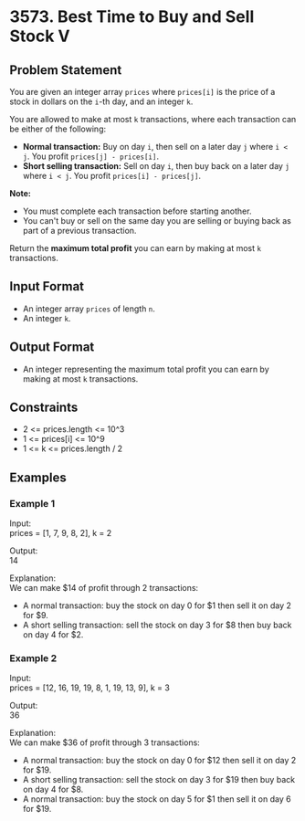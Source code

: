 # 3573. Best Time to Buy and Sell Stock V

## Problem Statement

You are given an integer array `prices` where `prices[i]` is the price of a stock in dollars on the `i`-th day, and an integer `k`.

You are allowed to make at most `k` transactions, where each transaction can be either of the following:

- **Normal transaction:** Buy on day `i`, then sell on a later day `j` where `i < j`. You profit `prices[j] - prices[i]`.
- **Short selling transaction:** Sell on day `i`, then buy back on a later day `j` where `i < j`. You profit `prices[i] - prices[j]`.

**Note:**
- You must complete each transaction before starting another.
- You can't buy or sell on the same day you are selling or buying back as part of a previous transaction.

Return the **maximum total profit** you can earn by making at most `k` transactions.

## Input Format

- An integer array `prices` of length `n`.
- An integer `k`.

## Output Format

- An integer representing the maximum total profit you can earn by making at most `k` transactions.

## Constraints

- 2 <= prices.length <= 10^3
- 1 <= prices[i] <= 10^9
- 1 <= k <= prices.length / 2

## Examples

### Example 1

Input:  
prices = [1, 7, 9, 8, 2], k = 2

Output:  
14

Explanation:  
We can make $14 of profit through 2 transactions:
- A normal transaction: buy the stock on day 0 for $1 then sell it on day 2 for $9.
- A short selling transaction: sell the stock on day 3 for $8 then buy back on day 4 for $2.

### Example 2

Input:  
prices = [12, 16, 19, 19, 8, 1, 19, 13, 9], k = 3

Output:  
36

Explanation:  
We can make $36 of profit through 3 transactions:
- A normal transaction: buy the stock on day 0 for $12 then sell it on day 2 for $19.
- A short selling transaction: sell the stock on day 3 for $19 then buy back on day 4 for $8.
- A normal transaction: buy the stock on day 5 for $1 then sell it on day 6 for $19.
